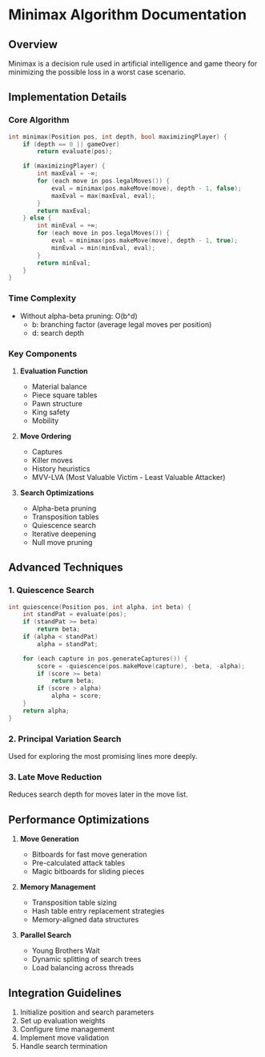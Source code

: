 # Minimax Algorithm Documentation

## Overview

Minimax is a decision rule used in artificial intelligence and game theory for minimizing the possible loss in a worst case scenario.

## Implementation Details

### Core Algorithm

```cpp
int minimax(Position pos, int depth, bool maximizingPlayer) {
    if (depth == 0 || gameOver)
        return evaluate(pos);

    if (maximizingPlayer) {
        int maxEval = -∞;
        for (each move in pos.legalMoves()) {
            eval = minimax(pos.makeMove(move), depth - 1, false);
            maxEval = max(maxEval, eval);
        }
        return maxEval;
    } else {
        int minEval = +∞;
        for (each move in pos.legalMoves()) {
            eval = minimax(pos.makeMove(move), depth - 1, true);
            minEval = min(minEval, eval);
        }
        return minEval;
    }
}
```

### Time Complexity

- Without alpha-beta pruning: O(b^d)
  - b: branching factor (average legal moves per position)
  - d: search depth

### Key Components

1. **Evaluation Function**

   - Material balance
   - Piece square tables
   - Pawn structure
   - King safety
   - Mobility

2. **Move Ordering**

   - Captures
   - Killer moves
   - History heuristics
   - MVV-LVA (Most Valuable Victim - Least Valuable Attacker)

3. **Search Optimizations**
   - Alpha-beta pruning
   - Transposition tables
   - Quiescence search
   - Iterative deepening
   - Null move pruning

## Advanced Techniques

### 1. Quiescence Search

```cpp
int quiescence(Position pos, int alpha, int beta) {
    int standPat = evaluate(pos);
    if (standPat >= beta)
        return beta;
    if (alpha < standPat)
        alpha = standPat;

    for (each capture in pos.generateCaptures()) {
        score = -quiescence(pos.makeMove(capture), -beta, -alpha);
        if (score >= beta)
            return beta;
        if (score > alpha)
            alpha = score;
    }
    return alpha;
}
```

### 2. Principal Variation Search

Used for exploring the most promising lines more deeply.

### 3. Late Move Reduction

Reduces search depth for moves later in the move list.

## Performance Optimizations

1. **Move Generation**

   - Bitboards for fast move generation
   - Pre-calculated attack tables
   - Magic bitboards for sliding pieces

2. **Memory Management**

   - Transposition table sizing
   - Hash table entry replacement strategies
   - Memory-aligned data structures

3. **Parallel Search**
   - Young Brothers Wait
   - Dynamic splitting of search trees
   - Load balancing across threads

## Integration Guidelines

1. Initialize position and search parameters
2. Set up evaluation weights
3. Configure time management
4. Implement move validation
5. Handle search termination
